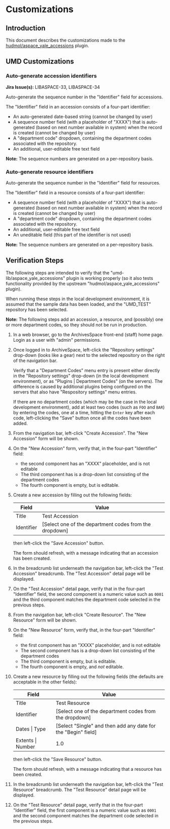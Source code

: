 # Customizations

## Introduction

This document describes the customizations made to the
[hudmol/aspace_yale_accessions](https://github.com/hudmol/aspace_yale_accessions)
plugin.

## UMD Customizations

### Auto-generate accession identifiers

**Jira Issue(s):** LIBASPACE-33, LIBASPACE-34

Auto-generate the sequence number in the "Identifier" field for accessions.

The "Identifier" field in an accession consists of a four-part identifier:

* An auto-generated date-based string (cannot be changed by user)
* A sequence number field (with a placeholder of "XXXX") that is auto-generated
  (based on next number available in system) when the record is created
  (cannot be changed by user)
* A "department code" dropdown, containing the department codes associated with
  the repository.
* An additional, user-editable free text field

**Note:** The sequence numbers are generated on a per-repository basis.

### Auto-generate resource identifiers

Auto-generate the sequence number in the "Identifier" field for resources.

The "Identifier" field in a resource consists of a four-part identifier:

* A sequence number field (with a placeholder of "XXXX") that is auto-generated
  (based on next number available in system) when the record is created
  (cannot be changed by user)
* A "department code" dropdown, containing the department codes associated with
  the repository.
* An additional, user-editable free text field
* An uneditable field (this part of the identifier is not used)

**Note:** The sequence numbers are generated on a per-repository basis.

## Verification Steps

The following steps are intended to verify that the "umd-lib/aspace_yale_accessions"
plugin is working properly (so it also tests functionality provided by the
upstream "hudmol/aspace_yale_accessions" plugin).

When running these steps in the local development environment, it is assumed
that the sample data has been loaded, and the "UMD_TEST" repository has been
selected.

**Note:** The following steps add an accession, a resource, and (possibly) one
or more department codes, so they should not be run in production.

1) In a web browser, go to the ArchivesSpace front-end (staff) home page. Login
   as a user with "admin" permissions.

2) Once logged in to ArchiveSpace, left-click the "Repository settings"
   drop-down (looks like a gear) next to the selected repository on the
   right of the navigation bar.

   Verify that a "Department Codes" menu entry is present either directly in the
   "Repository settings" drop-down (in the local development environment), or
   as "Plugins | Department Codes" (on the servers). The difference is caused
   by additional plugins being configured on the servers that also have
   "Respository settings" menu entries.

   If there are no department codes (which may be the case in the local
   development environment), add at least two codes (such as `FOO` and `BAR`)
   by entering the codes, one at a time, hitting the `Enter` key after each
   code, left-clicking the "Save" button once all the codes have been added.

3) From the navigation bar, left-click "Create Accession". The "New Accession"
   form will be shown.

4) On the "New Accession" form, verify that, in the four-part "Identifier"
   field:

   * the second component has an "XXXX" placeholder, and is not editable
   * The third component has is a drop-down list consisting of the department
     codes
   * The fourth component is empty, but is editable.

5) Create a new accession by filling out the following fields:

    | Field      | Value |
    | ---------- | ----- |
    | Title      | Test Accession |
    | Identifier | [Select one of the department codes from the dropdown] |

   then left-click the "Save Accession" button.

   The form should refresh, with a message indicating that an accession has been
   created.

6) In the breadcrumb list underneath the navigation bar, left-click the
   "Test Accession" breadcrumb. The "Test Accession" detail page will be
   displayed.

7) On the "Test Accession" detail page, verify that in the four-part
   "Identifier" field, the second component is a numeric value such as `0001`
   and the third component matches the department code selected in the previous
   steps.

8) From the navigation bar, left-click "Create Resource". The "New Resource"
   form will be shown.

9) On the "New Resource" form, verify that, in the four-part "Identifier"
   field:

   * the first component has an "XXXX" placeholder, and is not editable
   * The second component has is a drop-down list consisting of the department
     codes
   * The third component is empty, but is editable.
   * The fourth component is empty, and *not* editable.

10) Create a new resource by filling out the following fields (the defaults are
   acceptable in the other fields):

    | Field             | Value |
    | ----------------- | ----- |
    | Title             | Test Resource |
    | Identifier        | [Select one of the department codes from the dropdown] |
    | Dates \| Type     | [Select "Single" and then add any date for the "Begin" field] |
    | Extents \| Number | 1.0 |

    then left-click the "Save Resource" button.

    The form should refresh, with a message indicating that a resource has been
    created.

11) In the breadcrumb list underneath the navigation bar, left-click the
   "Test Resource" breadcrumb. The "Test Resource" detail page will be
   displayed.

12) On the "Test Resource" detail page, verify that in the four-part
   "Identifier" field, the first component is a numeric value such as `0001`
   and the second component matches the department code selected in the previous
   steps.
